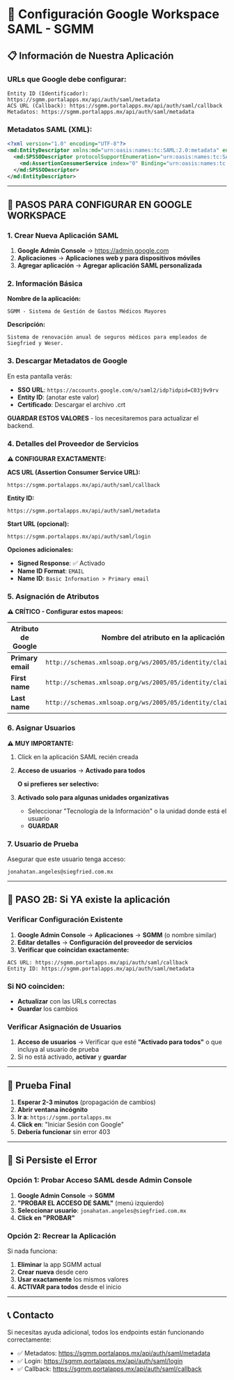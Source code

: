 # 🔧 Configuración Google Workspace SAML - SGMM

## 📋 Información de Nuestra Aplicación

### URLs que Google debe configurar:
```
Entity ID (Identificador): https://sgmm.portalapps.mx/api/auth/saml/metadata
ACS URL (Callback): https://sgmm.portalapps.mx/api/auth/saml/callback
Metadatos: https://sgmm.portalapps.mx/api/auth/saml/metadata
```

### Metadatos SAML (XML):
```xml
<?xml version="1.0" encoding="UTF-8"?>
<md:EntityDescriptor xmlns:md="urn:oasis:names:tc:SAML:2.0:metadata" entityID="https://sgmm.portalapps.mx/api/auth/saml/metadata">
  <md:SPSSODescriptor protocolSupportEnumeration="urn:oasis:names:tc:SAML:2.0:protocol">
    <md:AssertionConsumerService index="0" Binding="urn:oasis:names:tc:SAML:2.0:bindings:HTTP-POST" Location="https://sgmm.portalapps.mx/api/auth/saml/callback"/>
  </md:SPSSODescriptor>
</md:EntityDescriptor>
```

---

## 🎯 PASOS PARA CONFIGURAR EN GOOGLE WORKSPACE

### 1. Crear Nueva Aplicación SAML

1. **Google Admin Console** → https://admin.google.com
2. **Aplicaciones** → **Aplicaciones web y para dispositivos móviles**
3. **Agregar aplicación** → **Agregar aplicación SAML personalizada**

### 2. Información Básica

**Nombre de la aplicación:**
```
SGMM - Sistema de Gestión de Gastos Médicos Mayores
```

**Descripción:**
```
Sistema de renovación anual de seguros médicos para empleados de Siegfried y Weser.
```

### 3. Descargar Metadatos de Google

En esta pantalla verás:
- **SSO URL**: `https://accounts.google.com/o/saml2/idp?idpid=C03j9v9rv`
- **Entity ID**: (anotar este valor)
- **Certificado**: Descargar el archivo .crt

**GUARDAR ESTOS VALORES** - los necesitaremos para actualizar el backend.

### 4. Detalles del Proveedor de Servicios

**⚠️ CONFIGURAR EXACTAMENTE:**

**ACS URL (Assertion Consumer Service URL):**
```
https://sgmm.portalapps.mx/api/auth/saml/callback
```

**Entity ID:**
```
https://sgmm.portalapps.mx/api/auth/saml/metadata
```

**Start URL (opcional):**
```
https://sgmm.portalapps.mx/api/auth/saml/login
```

**Opciones adicionales:**
- **Signed Response**: ✅ Activado
- **Name ID Format**: `EMAIL`
- **Name ID**: `Basic Information > Primary email`

### 5. Asignación de Atributos

**⚠️ CRÍTICO - Configurar estos mapeos:**

| Atributo de Google | Nombre del atributo en la aplicación |
|-------------------|--------------------------------------|
| **Primary email** | `http://schemas.xmlsoap.org/ws/2005/05/identity/claims/emailaddress` |
| **First name** | `http://schemas.xmlsoap.org/ws/2005/05/identity/claims/givenname` |
| **Last name** | `http://schemas.xmlsoap.org/ws/2005/05/identity/claims/surname` |

### 6. Asignar Usuarios

**⚠️ MUY IMPORTANTE:**

1. Click en la aplicación SAML recién creada
2. **Acceso de usuarios** → **Activado para todos** 
   
   **O si prefieres ser selectivo:**
3. **Activado solo para algunas unidades organizativas**
   - Seleccionar "Tecnología de la Información" o la unidad donde está el usuario
   - **GUARDAR**

### 7. Usuario de Prueba

Asegurar que este usuario tenga acceso:
```
jonahatan.angeles@siegfried.com.mx
```

---

## 🔄 PASO 2B: Si YA existe la aplicación

### Verificar Configuración Existente

1. **Google Admin Console** → **Aplicaciones** → **SGMM** (o nombre similar)
2. **Editar detalles** → **Configuración del proveedor de servicios**
3. **Verificar que coincidan exactamente:**

```
ACS URL: https://sgmm.portalapps.mx/api/auth/saml/callback
Entity ID: https://sgmm.portalapps.mx/api/auth/saml/metadata
```

### Si NO coinciden:
- **Actualizar** con las URLs correctas
- **Guardar** los cambios

### Verificar Asignación de Usuarios

1. **Acceso de usuarios** → Verificar que esté **"Activado para todos"** o que incluya al usuario de prueba
2. Si no está activado, **activar** y **guardar**

---

## 🧪 Prueba Final

1. **Esperar 2-3 minutos** (propagación de cambios)
2. **Abrir ventana incógnito**
3. **Ir a**: `https://sgmm.portalapps.mx`
4. **Click en**: "Iniciar Sesión con Google"
5. **Debería funcionar** sin error 403

---

## 🚨 Si Persiste el Error

### Opción 1: Probar Acceso SAML desde Admin Console

1. **Google Admin Console** → **SGMM**
2. **"PROBAR EL ACCESO DE SAML"** (menú izquierdo)
3. **Seleccionar usuario**: `jonahatan.angeles@siegfried.com.mx`
4. **Click en "PROBAR"**

### Opción 2: Recrear la Aplicación

Si nada funciona:
1. **Eliminar** la app SGMM actual
2. **Crear nueva** desde cero
3. **Usar exactamente** los mismos valores
4. **ACTIVAR para todos** desde el inicio

---

## 📞 Contacto

Si necesitas ayuda adicional, todos los endpoints están funcionando correctamente:
- ✅ Metadatos: https://sgmm.portalapps.mx/api/auth/saml/metadata
- ✅ Login: https://sgmm.portalapps.mx/api/auth/saml/login
- ✅ Callback: https://sgmm.portalapps.mx/api/auth/saml/callback

